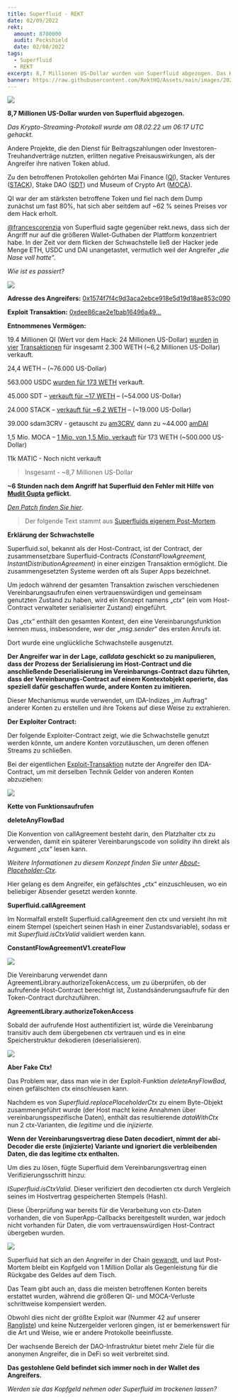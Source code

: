 ```yaml
---
title: Superfluid - REKT
date: 02/09/2022
rekt:
  amount: 8700000
  audit: Peckshield
  date: 02/08/2022
tags:
  - Superfluid
  - REKT
excerpt: 8,7 Millionen US-Dollar wurden von Superfluid abgezogen. Das Krypto-Streaming-Protokoll wurde von einem anonymen Angreifer ausgenutzt, wodurch mehrere andere DAOs Kollateralschäden erlitten.
banner: https://raw.githubusercontent.com/RektHQ/Assets/main/images/2022/02/superfluid-header.png
---
```

![](https://raw.githubusercontent.com/RektHQ/Assets/main/images/2022/02/superfluid-header.png)

**8,7 Millionen US-Dollar wurden von Superfluid abgezogen.**

_Das Krypto-Streaming-Protokoll wurde am 08.02.22 um 06:17 UTC gehackt._

Andere Projekte, die den Dienst für Beitragszahlungen oder Investoren-Treuhandverträge nutzten, erlitten negative Preisauswirkungen, als der Angreifer ihre nativen Token ablud.

Zu den betroffenen Protokollen gehörten Mai Finance ([QI](https://www.coingecko.com/en/coins/qi-dao)), Stacker Ventures ([STACK](https://www.coingecko.com/en/coins/stackos)), Stake DAO ([SDT](https://www.coingecko.com/en/coins/stake-dao)) und Museum of Crypto Art ([MOCA](https://www.coingecko.com/en/coins/museum-of-crypto-art)).

QI war der am stärksten betroffene Token und fiel nach dem Dump zunächst um fast 80%, hat sich aber seitdem auf ~62 % seines Preises vor dem Hack erholt.

[@francescorenzia](https://twitter.com/francescorenzia) von Superfluid sagte gegenüber rekt.news, dass sich der Angriff nur auf die größeren Wallet-Guthaben der Plattform konzentriert habe. In der Zeit vor dem flicken der Schwachstelle ließ der Hacker jede Menge ETH, USDC und DAI unangetastet, vermutlich weil der Angreifer „_die Nase voll hatte_“.

_Wie ist es passiert?_

![](https://raw.githubusercontent.com/RektHQ/Assets/main/images/2021/09/rekt-investigates-linebreak.png)

**Adresse des Angreifers:** [0x1574f7f4c9d3aca2ebce918e5d19d18ae853c090](https://polygonscan.com/address/0x1574f7f4c9d3aca2ebce918e5d19d18ae853c090)

**Exploit Transaktion:** [0xdee86cae2e1bab16496a49...](https://polygonscan.com/tx/0xdee86cae2e1bab16496a49b2ec61aae0472a7ccf06f79744d42473e96edd6af6)

**Entnommenes Vermögen:**

19.4 Millionen QI (Wert vor dem Hack: 24 Millionen US-Dollar) [wurden](https://polygonscan.com/tx/0xc37151aaefa7e937c97156ca43e3d486299aa89a603d22355592ddd00bfe687a) [in](https://polygonscan.com/tx/0x741908f9707d9dd3a52525380d69f9e74a26d52350308227b84c3ad2db45449f) [vier](https://polygonscan.com/tx/0x026032084b3f7c658b7c3467d8567922e3ad93c755669ab0d92f01f040a18dea) [Transaktionen](https://polygonscan.com/tx/0x8dd5e00a54742f182eee7277a3326efd434f893fd94f5473f9ca1f0fd0358577) für insgesamt 2.300 WETH (~6,2 Millionen US-Dollar) verkauft.

24,4 WETH – (~76.000 US-Dollar)

563.000 USDC [wurden für 173 WETH](https://polygonscan.com/tx/0x9fdbcaefcd2bae1d873720ae8dfb741986818bfc1b5cf8af0a891b99b7bd14b1) verkauft.

45.000 SDT – [verkauft für ~17 WETH](https://polygonscan.com/tx/0xd12c38ce2346bbc29a845dd9099a8d3626ad12e74579be46485e31653a3888bc) – (~54.000 US-Dollar)

24.000 STACK – [verkauft für ~6,2 WETH](https://polygonscan.com/tx/0x32df8bbeba3a8fcdba51c2a7daa316078cd65345a74b765b8fa2ce6787c91f28) – (~19.000 US-Dollar)

39.000 sdam3CRV - getauscht zu [am3CRV](https://polygonscan.com/tx/0x0553be6c6f969c4f91850532f68f4e8bae5824392140edb13c3bfd6f6cb8d35e), dann zu ~44.000 [amDAI](https://polygonscan.com/tx/0x7a9b9ad4634fea8681e34c150ef561bf0ced199a3347888dfc448e4164583f7d)

1,5 Mio. MOCA – [1 Mio. von 1,5 Mio. verkauft](https://polygonscan.com/tx/0x554f5688fb8d31bcd9affc90d16f0326a8d09b0469dbb581580c7187201ef6ba) für 173 WETH (~500.000 US-Dollar)

11k MATIC - Noch nicht verkauft

>Insgesamt - ~8,7 Millionen US-Dollar

**~6 Stunden nach dem Angriff hat Superfluid den Fehler mit Hilfe von [Mudit Gupta](https://twitter.com/Mudit__Gupta) geflickt.**

[_Den Patch finden Sie hier_](https://github.com/superfluid-finance/protocol-monorepo/commit/4048fbc66c144e1afd5ae68b21160e1b25d96270).

>Der folgende Text stammt aus [Superfluids eigenem Post-Mortem](https://medium.com/superfluid-blog/08-02-22-exploit-post-mortem-15ff9c97cdd).

**Erklärung der Schwachstelle**

Superfluid.sol, bekannt als der Host-Contract, ist der Contract, der zusammensetzbare Superfluid-Contracts _(ConstantFlowAgreement, InstantDistributionAgreement)_ in einer einzigen Transaktion ermöglicht. Die zusammengesetzten Systeme werden oft als Super Apps bezeichnet.

Um jedoch während der gesamten Transaktion zwischen verschiedenen Vereinbarungsaufrufen einen vertrauenswürdigen und gemeinsam genutzten Zustand zu haben, wird ein Konzept namens „_ctx_“ (ein vom Host-Contract verwalteter serialisierter Zustand) eingeführt.

Das „ctx“ enthält den gesamten Kontext, den eine Vereinbarungsfunktion kennen muss, insbesondere, wer der „_msg.sender_“ des ersten Anrufs ist.

Dort wurde eine unglückliche Schwachstelle ausgenutzt.

**Der Angreifer war in der Lage, _calldata_ geschickt so zu manipulieren, dass der Prozess der Serialisierung im Host-Contract und die anschließende Deserialisierung im Vereinbarungs-Contract dazu führten, dass der Vereinbarungs-Contract auf einem Kontextobjekt operierte, das speziell dafür geschaffen wurde, andere Konten zu imitieren.**

Dieser Mechanismus wurde verwendet, um IDA-Indizes „im Auftrag“ anderer Konten zu erstellen und ihre Tokens auf diese Weise zu extrahieren.

**Der Exploiter Contract:**

Der folgende Exploiter-Contract zeigt, wie die Schwachstelle genutzt werden könnte, um andere Konten vorzutäuschen, um deren offenen Streams zu schließen.

Bei der eigentlichen [Exploit-Transaktion](https://polygonscan.com/tx/0x396b6ee91216cf6e7c89f0c6044dfc97e84647f5007a658ca899040471ab4d67) nutzte der Angreifer den IDA-Contract, um mit derselben Technik Gelder von anderen Konten abzuziehen:

![](https://raw.githubusercontent.com/RektHQ/Assets/main/images/2022/02/superfluid-badcall-code.png)

**Kette von Funktionsaufrufen**

**deleteAnyFlowBad**

Die Konvention von callAgreement besteht darin, den Platzhalter ctx zu verwenden, damit ein späterer Vereinbarungscode von solidity ihn direkt als Argument „ctx“ lesen kann.

_Weitere Informationen zu diesem Konzept finden Sie unter [About-Placeholder-Ctx](https://github.com/superfluid-finance/protocol-monorepo/wiki/About-Placeholder-Ctx)_.

Hier gelang es dem Angreifer, ein gefälschtes „ctx“ einzuschleusen, wo ein beliebiger Absender gesetzt werden konnte.

**Superfluid.callAgreement**

Im Normalfall erstellt Superfluid.callAgreement den ctx und versieht ihn mit einem Stempel (speichert seinen Hash in einer Zustandsvariable), sodass er mit _Superfluid.isCtxValid_ validiert werden kann.

**ConstantFlowAgreementV1.createFlow**

![](https://raw.githubusercontent.com/RektHQ/Assets/main/images/2022/02/superfluid-createflow-code.png)

Die Vereinbarung verwendet dann AgreementLibrary.authorizeTokenAccess, um zu überprüfen, ob der aufrufende Host-Contract berechtigt ist, Zustandsänderungsaufrufe für den Token-Contract durchzuführen.

**AgreementLibrary.authorizeTokenAccess**

Sobald der aufrufende Host authentifiziert ist, würde die Vereinbarung transitiv auch dem übergebenen ctx vertrauen und es in eine Speicherstruktur dekodieren (deserialisieren).

![](https://raw.githubusercontent.com/RektHQ/Assets/main/images/2022/02/superfluid-authorize-code.png)

**Aber Fake Ctx!**

Das Problem war, dass man wie in der Exploit-Funktion _deleteAnyFlowBad_, einen gefälschten ctx einschleusen kann.

Nachdem es von _Superfluid.replacePlaceholderCtx_ zu einem Byte-Objekt zusammengeführt wurde (der Host macht keine Annahmen über vereinbarungsspezifische Daten), enthält das resultierende _dataWithCtx_ nun 2 ctx-Varianten, die _legitime_ und die _injizierte_.

**Wenn der Vereinbarungsvertrag diese Daten decodiert, nimmt der abi-Decoder die erste (injizierte) Variante und ignoriert die verbleibenden Daten, die das legitime ctx enthalten.**

Um dies zu lösen, fügte Superfluid dem Vereinbarungsvertrag einen Verifizierungsschritt hinzu:

_ISuperfluid.isCtxValid._ Dieser verifiziert den decodierten ctx durch Vergleich seines im Hostvertrag gespeicherten Stempels (Hash).

Diese Überprüfung war bereits für die Verarbeitung von ctx-Daten vorhanden, die von SuperApp-Callbacks bereitgestellt wurden, war jedoch nicht vorhanden für Daten, die vom vertrauenswürdigen Host-Contract übergeben wurden.

![](https://raw.githubusercontent.com/RektHQ/Assets/main/images/2021/03/rekt-linebreak.png)

Superfluid hat sich an den Angreifer in der Chain [gewandt](https://polygonscan.com/tx/0x5f9fd626df2fcfef5899c10cea2ec329e76dc0d4350b4c8cf28ce776785e1952), und laut Post-Mortem bleibt ein Kopfgeld von 1 Million Dollar als Gegenleistung für die Rückgabe des Geldes auf dem Tisch.

Das Team gibt auch an, dass die meisten betroffenen Konten bereits erstattet wurden, während die größeren QI- und MOCA-Verluste schrittweise kompensiert werden.

Obwohl dies nicht der größte Exploit war (Nummer 42 auf unserer [Rangliste](https://rekt.news/leaderboard/)) und keine Nutzergelder verloren gingen, ist er bemerkenswert für die Art und Weise, wie er andere Protokolle beeinflusste.

Der wachsende Bereich der DAO-Infrastruktur bietet mehr Ziele für die anonymen Angreifer, die in DeFi so weit verbreitet sind.

**Das gestohlene Geld befindet sich immer noch in der Wallet des Angreifers.**

_Werden sie das Kopfgeld nehmen oder Superfluid im trockenen lassen?_
